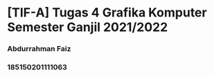 # [TIF-A] Tugas 4 Grafika Komputer Semester Ganjil 2021/2022
### Abdurrahman Faiz
### 185150201111063
